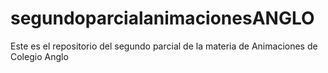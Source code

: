 # segundoparcialanimacionesANGLO
Este es el repositorio del segundo parcial de la materia de Animaciones de Colegio Anglo
